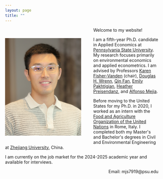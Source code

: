 ```yaml
---
layout: page
title: ""
---
```


<img src="Profile.JPG" alt="Profile Picture" style="float: left; margin: 35px 40px 20px 0; width: 250px; height: auto;"/>

Welcome to my website!

I am a fifth-year Ph.D. candidate in Applied Economics at [Pennsylvania State University](https://www.psu.edu/). My research focuses primarily on environmental economics and applied econometrics. I am advised by Professors [Karen Fisher-Vanden](https://aese.psu.edu/directory/kaf26) (chair), [Douglas H. Wrenn](https://aese.psu.edu/directory/dhw121), [Qin Fan](https://craig.fresnostate.edu/about/directory/econ/fan-qin.html), [Emily Pakhtigian](https://publicpolicy.psu.edu/faculty-and-research/people/emily-pakhtigian/), [Heather Preisendanz](https://abe.psu.edu/directory/heg12), and [Alfonso Mejia](https://www.cee.psu.edu/department/directory-detail-g.aspx?q=aim127).

Before moving to the United States for my Ph.D. in 2020, I worked as an intern with the [Food and Agriculture Organization of the United Nations](https://www.fao.org/home/en) in Rome, Italy. I completed both my Master's and Bachelor's degrees in Civil and Environmental Engineering at [Zhejiang University](https://www.zju.edu.cn/english/), China.  

I am currently on the job market for the 2024-2025 academic year and available for interviews.  

<div style="text-align: right;">
    Email: mjs7919@psu.edu
</div>

